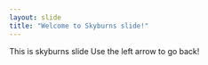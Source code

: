 ```yaml
---
layout: slide
title: "Welcome to Skyburns slide!"
---
```

This is skyburns slide
Use the left arrow to go back!
